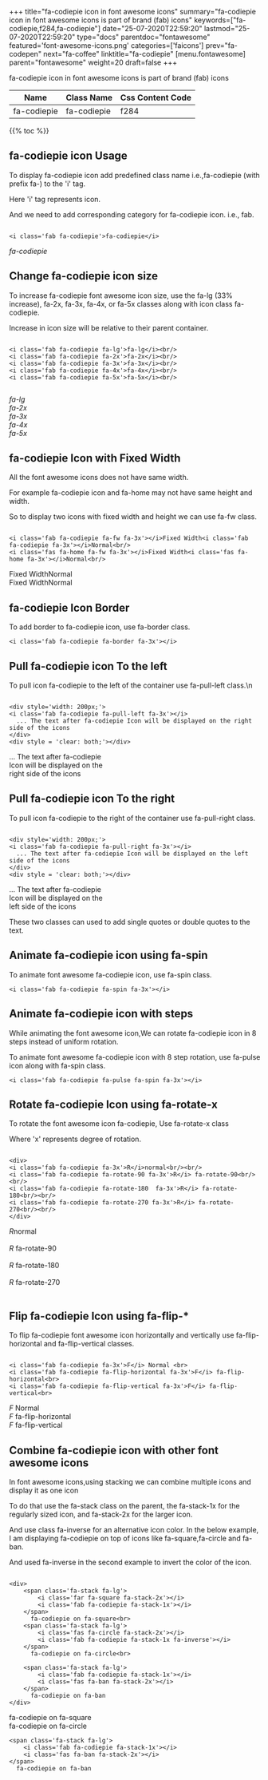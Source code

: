 +++
title="fa-codiepie icon in font awesome icons"
summary="fa-codiepie icon in font awesome icons is part of brand (fab) icons"
keywords=["fa-codiepie,f284,fa-codiepie"]
date="25-07-2020T22:59:20"
lastmod="25-07-2020T22:59:20"
type="docs"
parentdoc="fontawesome"
featured='font-awesome-icons.png'
categories=['faicons']
prev="fa-codepen"
next="fa-coffee"
linktitle="fa-codiepie"
[menu.fontawesome]
parent="fontawesome"
weight=20
draft=false
+++


fa-codiepie icon in font awesome icons is part of brand (fab) icons

<div class='table-responsive'><table class='table'><thead><tr><th>Name</th><th>Class Name</th><th>Css Content Code</th></tr></thead><tbody><tr><td>fa-codiepie</td><td>fa-codiepie</td><td>f284</td></tr></tbody></table></div>


{{% toc %}}


## fa-codiepie icon Usage

To display fa-codiepie icon add predefined class name i.e.,fa-codiepie (with prefix fa-) to the 'i' tag.

Here 'i' tag represents icon.

And we need to add corresponding category for fa-codiepie icon. i.e., fab.


```

<i class='fab fa-codiepie'>fa-codiepie</i>
```

<i class='fab fa-codiepie'>fa-codiepie</i>




## Change fa-codiepie icon size
To increase fa-codiepie font awesome icon size, use the fa-lg (33% increase), fa-2x, fa-3x, fa-4x, or fa-5x classes along with icon class fa-codiepie.

Increase in icon size will be relative to their parent container. 

```

<i class='fab fa-codiepie fa-lg'>fa-lg</i><br/>
<i class='fab fa-codiepie fa-2x'>fa-2x</i><br/>
<i class='fab fa-codiepie fa-3x'>fa-3x</i><br/>
<i class='fab fa-codiepie fa-4x'>fa-4x</i><br/>
<i class='fab fa-codiepie fa-5x'>fa-5x</i><br/>
            
```

<i class='fab fa-codiepie fa-lg'>fa-lg</i><br/>
<i class='fab fa-codiepie fa-2x'>fa-2x</i><br/>
<i class='fab fa-codiepie fa-3x'>fa-3x</i><br/>
<i class='fab fa-codiepie fa-4x'>fa-4x</i><br/>
<i class='fab fa-codiepie fa-5x'>fa-5x</i><br/>
            



## fa-codiepie Icon with Fixed Width 

All the font awesome icons does not have same width.

For example fa-codiepie icon and fa-home may not have same height and width.

So to display two icons with fixed width and height we can use fa-fw class.


```

<i class='fab fa-codiepie fa-fw fa-3x'></i>Fixed Width<i class='fab fa-codiepie fa-3x'></i>Normal<br/>
<i class='fas fa-home fa-fw fa-3x'></i>Fixed Width<i class='fas fa-home fa-3x'></i>Normal<br/>
```

<i class='fab fa-codiepie fa-fw fa-3x'></i>Fixed Width<i class='fab fa-codiepie fa-3x'></i>Normal<br/>
<i class='fas fa-home fa-fw fa-3x'></i>Fixed Width<i class='fas fa-home fa-3x'></i>Normal<br/>



## fa-codiepie Icon Border 

To add border to fa-codiepie icon, use fa-border class.


```
<i class='fab fa-codiepie fa-border fa-3x'></i>

```
<i class='fab fa-codiepie fa-border fa-3x'></i>





## Pull fa-codiepie icon To the left

To pull icon fa-codiepie to the left of the container use fa-pull-left class.\n

```

<div style='width: 200px;'>
<i class='fab fa-codiepie fa-pull-left fa-3x'></i>
  ... The text after fa-codiepie Icon will be displayed on the right side of the icons
</div>
<div style = 'clear: both;'></div>
```

<div style='width: 200px;'>
<i class='fab fa-codiepie fa-pull-left fa-3x'></i>
  ... The text after fa-codiepie Icon will be displayed on the right side of the icons
</div>
<div style = 'clear: both;'></div>




## Pull fa-codiepie icon To the right
To pull icon fa-codiepie to the right of the container use fa-pull-right class.

```

<div style='width: 200px;'>
<i class='fab fa-codiepie fa-pull-right fa-3x'></i>
  ... The text after fa-codiepie Icon will be displayed on the left side of the icons
</div>
<div style = 'clear: both;'></div>
```

<div style='width: 200px;'>
<i class='fab fa-codiepie fa-pull-right fa-3x'></i>
  ... The text after fa-codiepie Icon will be displayed on the left side of the icons
</div>
<div style = 'clear: both;'></div>

These two classes can used to add single quotes or double quotes to the text.


## Animate fa-codiepie icon using fa-spin
To animate font awesome fa-codiepie icon, use fa-spin class.

```
<i class='fab fa-codiepie fa-spin fa-3x'></i>
```
<i class='fab fa-codiepie fa-spin fa-3x'></i>




## Animate fa-codiepie icon with steps
While animating the font awesome icon,We can rotate fa-codiepie icon in 8 steps instead of uniform rotation.

To animate font awesome fa-codiepie icon with 8 step rotation, use fa-pulse icon along with fa-spin class.


```
<i class='fab fa-codiepie fa-pulse fa-spin fa-3x'></i>

```
<i class='fab fa-codiepie fa-pulse fa-spin fa-3x'></i>





## Rotate fa-codiepie Icon using fa-rotate-x
To rotate the font awesome icon fa-codiepie, Use fa-rotate-x class

Where 'x' represents degree of rotation.


```

<div>
<i class='fab fa-codiepie fa-3x'>R</i>normal<br/><br/>
<i class='fab fa-codiepie fa-rotate-90 fa-3x'>R</i> fa-rotate-90<br/><br/> 
<i class='fab fa-codiepie fa-rotate-180  fa-3x'>R</i> fa-rotate-180<br/><br/> 
<i class='fab fa-codiepie fa-rotate-270 fa-3x'>R</i> fa-rotate-270<br/><br/>
</div>
```

<div>
<i class='fab fa-codiepie fa-3x'>R</i>normal<br/><br/>
<i class='fab fa-codiepie fa-rotate-90 fa-3x'>R</i> fa-rotate-90<br/><br/> 
<i class='fab fa-codiepie fa-rotate-180  fa-3x'>R</i> fa-rotate-180<br/><br/> 
<i class='fab fa-codiepie fa-rotate-270 fa-3x'>R</i> fa-rotate-270<br/><br/>
</div>




## Flip fa-codiepie Icon using fa-flip-*
To flip fa-codiepie font awesome icon horizontally and vertically use fa-flip-horizontal and fa-flip-vertical classes. 

```

<i class='fab fa-codiepie fa-3x'>F</i> Normal <br>
<i class='fab fa-codiepie fa-flip-horizontal fa-3x'>F</i> fa-flip-horizontal<br>
<i class='fab fa-codiepie fa-flip-vertical fa-3x'>F</i> fa-flip-vertical<br>
```

<i class='fab fa-codiepie fa-3x'>F</i> Normal <br>
<i class='fab fa-codiepie fa-flip-horizontal fa-3x'>F</i> fa-flip-horizontal<br>
<i class='fab fa-codiepie fa-flip-vertical fa-3x'>F</i> fa-flip-vertical<br>




## Combine fa-codiepie icon with other font awesome icons
In font awesome icons,using stacking we can combine multiple icons and display it as one icon 

To do that use the fa-stack class on the parent, the fa-stack-1x for the regularly sized icon, and fa-stack-2x for the larger icon.

And use class fa-inverse for an alternative icon color. 
In the below example, I am displaying fa-codiepie on top of icons like fa-square,fa-circle and fa-ban.

And used fa-inverse in the second example to invert the color of the icon.

```

<div>
    <span class='fa-stack fa-lg'>
        <i class='far fa-square fa-stack-2x'></i>
        <i class='fab fa-codiepie fa-stack-1x'></i>
    </span>
      fa-codiepie on fa-square<br>
    <span class='fa-stack fa-lg'>
        <i class='fas fa-circle fa-stack-2x'></i>
        <i class='fab fa-codiepie fa-stack-1x fa-inverse'></i>
    </span>
      fa-codiepie on fa-circle<br>

    <span class='fa-stack fa-lg'>
        <i class='fab fa-codiepie fa-stack-1x'></i>
        <i class='fas fa-ban fa-stack-2x'></i>
    </span>
      fa-codiepie on fa-ban
</div>
```

<div>
    <span class='fa-stack fa-lg'>
        <i class='far fa-square fa-stack-2x'></i>
        <i class='fab fa-codiepie fa-stack-1x'></i>
    </span>
      fa-codiepie on fa-square<br>
    <span class='fa-stack fa-lg'>
        <i class='fas fa-circle fa-stack-2x'></i>
        <i class='fab fa-codiepie fa-stack-1x fa-inverse'></i>
    </span>
      fa-codiepie on fa-circle<br>

    <span class='fa-stack fa-lg'>
        <i class='fab fa-codiepie fa-stack-1x'></i>
        <i class='fas fa-ban fa-stack-2x'></i>
    </span>
      fa-codiepie on fa-ban
</div>






